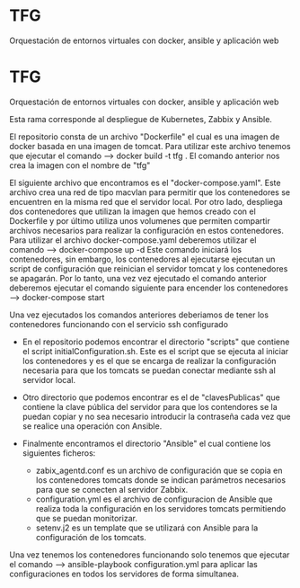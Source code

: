 # TFG
Orquestación de entornos virtuales con docker, ansible y aplicación web

# TFG
Orquestación de entornos virtuales con docker, ansible y aplicación web

Esta rama corresponde al despliegue de Kubernetes, Zabbix y Ansible.

El repositorio consta de un archivo "Dockerfile" el cual es una imagen de docker basada en una imagen de tomcat.
Para utilizar este archivo tenemos que ejecutar el comando --> docker build -t tfg .
El comando anterior nos crea la imagen con el nombre de "tfg"

El siguiente archivo que encontramos es el "docker-compose.yaml". Este archivo crea una red de tipo macvlan para permitir que los contenedores se encuentren en la misma red que el servidor local. Por otro lado, despliega dos contenedores que utilizan la imagen que hemos creado con el Dockerfile y por último utiliza unos volumenes que permiten compartir archivos necesarios para realizar la configuración en estos contenedores.
Para utilizar el archivo docker-compose.yaml deberemos utilizar el comando --> docker-compose up -d
Este comando iniciará los contenedores, sin embargo, los contenedores al ejecutarse ejecutan un script de configuración que reinician el servidor tomcat y los contenedores se apagarán. Por lo tanto, una vez vez ejecutado el comando anterior deberemos ejecutar el comando siguiente para encender los contenedores
--> docker-compose start

Una vez ejecutados los comandos anteriores deberiamos de tener los contenedores funcionando con el servicio ssh configurado

- En el repositorio podemos encontrar el directorio "scripts" que contiene el script initialConfiguration.sh. Este es el script que se ejecuta al iniciar los contenedores y es el que se encarga de realizar la configuración necesaria para que los tomcats se puedan conectar mediante ssh al servidor local.

- Otro directorio que podemos encontrar es el de "clavesPublicas" que contiene la clave pública del servidor para que los contendores se la puedan copiar y no sea necesario introducir la contraseña cada vez que se realice una operación con Ansible.

- Finalmente encontramos el directorio "Ansible" el cual contiene los siguientes ficheros:
  - zabix_agentd.conf es un archivo de configuración que se copia en los contenedores tomcats donde se indican parámetros necesarios para que se conecten al servidor Zabbix.
  - configuration.yml es el archivo de configuracion de Ansible que realiza toda la configuración en los servidores tomcats permitiendo que se puedan monitorizar.
  - setenv.j2 es un template que se utilizará con Ansible para la configuración de los tomcats.


Una vez tenemos los contenedores funcionando solo tenemos que ejecutar el comando --> ansible-playbook configuration.yml para aplicar las configuraciones en todos los servidores de forma simultanea.


